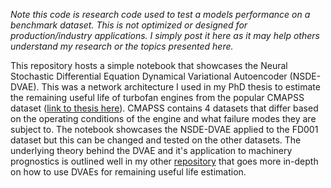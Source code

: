*Note this code is research code used to test a models performance on a benchmark dataset. This is not optimized or designed for production/industry applications. I simply post it here as it may help others understand my research or the topics presented here.*

This repository hosts a simple notebook that showcases the Neural Stochastic Differential Equation Dynamical Variational Autoencoder (NSDE-DVAE). This was a network architecture I used in my PhD thesis to estimate the remaining useful life of turbofan engines from the popular CMAPSS dataset ([link to thesis here](http://hdl.handle.net/20.500.11937/93343)). CMAPSS contains 4 datasets that differ based on the operating conditions of the engine and what failure modes they are subject to. The notebook showcases the NSDE-DVAE applied to the FD001 dataset but this can be changed and tested on the other datasets. The underlying theory behind the DVAE and it's application to machinery prognostics is outlined well in my other [repository](https://github.com/StarMarco/DVAE_torch) that goes more in-depth on how to use DVAEs for remaining useful life estimation. 